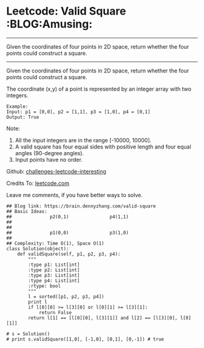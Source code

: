 # Leetcode: Valid Square     :BLOG:Amusing:


---

Given the coordinates of four points in 2D space, return whether the four points could construct a square.  

---

Given the coordinates of four points in 2D space, return whether the four points could construct a square.  

The coordinate (x,y) of a point is represented by an integer array with two integers.  

    Example:
    Input: p1 = [0,0], p2 = [1,1], p3 = [1,0], p4 = [0,1]
    Output: True

Note:  

1.  All the input integers are in the range [-10000, 10000].
2.  A valid square has four equal sides with positive length and four equal angles (90-degree angles).
3.  Input points have no order.

Github: [challenges-leetcode-interesting](https://github.com/DennyZhang/challenges-leetcode-interesting/tree/master/valid-square)  

Credits To: [leetcode.com](https://leetcode.com/problems/valid-square/description/)  

Leave me comments, if you have better ways to solve.  

    ## Blog link: https://brain.dennyzhang.com/valid-square
    ## Basic Ideas:
    ##              p2(0,1)               p4(1,1)
    ##
    ##
    ##              p1(0,0)               p3(1,0)
    ##
    ## Complexity: Time O(1), Space O(1)
    class Solution(object):
        def validSquare(self, p1, p2, p3, p4):
            """
            :type p1: List[int]
            :type p2: List[int]
            :type p3: List[int]
            :type p4: List[int]
            :rtype: bool
            """
            l = sorted([p1, p2, p3, p4])
            print l
            if l[0][0] >= l[3][0] or l[0][1] >= l[3][1]:
                return False
            return l[1] == [l[0][0], l[3][1]] and l[2] == [l[3][0], l[0][1]]
    
    # s = Solution()
    # print s.validSquare([1,0], [-1,0], [0,1], [0,-1]) # true